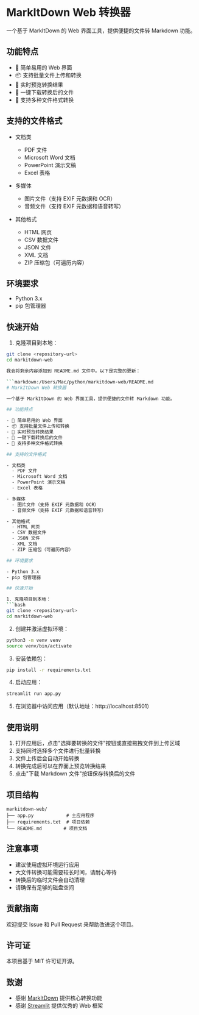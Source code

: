 # MarkItDown Web 转换器

一个基于 MarkItDown 的 Web 界面工具，提供便捷的文件转 Markdown 功能。

## 功能特点

- 🚀 简单易用的 Web 界面
- 📦 支持批量文件上传和转换
- 👀 实时预览转换结果
- 💾 一键下载转换后的文件
- 🔌 支持多种文件格式转换

## 支持的文件格式

- 文档类
  - PDF 文件
  - Microsoft Word 文档
  - PowerPoint 演示文稿
  - Excel 表格

- 多媒体
  - 图片文件（支持 EXIF 元数据和 OCR）
  - 音频文件（支持 EXIF 元数据和语音转写）

- 其他格式
  - HTML 网页
  - CSV 数据文件
  - JSON 文件
  - XML 文档
  - ZIP 压缩包（可遍历内容）

## 环境要求

- Python 3.x
- pip 包管理器

## 快速开始

1. 克隆项目到本地：
```bash
git clone <repository-url>
cd markitdown-web

我会将剩余内容添加到 README.md 文件中。以下是完整的更新：

```markdown:/Users/Mac/python/markitdown-web/README.md
# MarkItDown Web 转换器

一个基于 MarkItDown 的 Web 界面工具，提供便捷的文件转 Markdown 功能。

## 功能特点

- 🚀 简单易用的 Web 界面
- 📦 支持批量文件上传和转换
- 👀 实时预览转换结果
- 💾 一键下载转换后的文件
- 🔌 支持多种文件格式转换

## 支持的文件格式

- 文档类
  - PDF 文件
  - Microsoft Word 文档
  - PowerPoint 演示文稿
  - Excel 表格

- 多媒体
  - 图片文件（支持 EXIF 元数据和 OCR）
  - 音频文件（支持 EXIF 元数据和语音转写）

- 其他格式
  - HTML 网页
  - CSV 数据文件
  - JSON 文件
  - XML 文档
  - ZIP 压缩包（可遍历内容）

## 环境要求

- Python 3.x
- pip 包管理器

## 快速开始

1. 克隆项目到本地：
```bash
git clone <repository-url>
cd markitdown-web
```

2. 创建并激活虚拟环境：
```bash
python3 -m venv venv
source venv/bin/activate
```

3. 安装依赖包：
```bash
pip install -r requirements.txt
```

4. 启动应用：
```bash
streamlit run app.py
```

5. 在浏览器中访问应用（默认地址：http://localhost:8501）

## 使用说明

1. 打开应用后，点击"选择要转换的文件"按钮或直接拖拽文件到上传区域
2. 支持同时选择多个文件进行批量转换
3. 文件上传后会自动开始转换
4. 转换完成后可以在界面上预览转换结果
5. 点击"下载 Markdown 文件"按钮保存转换后的文件

## 项目结构

```
markitdown-web/
├── app.py            # 主应用程序
├── requirements.txt  # 项目依赖
└── README.md        # 项目文档
```

## 注意事项

- 建议使用虚拟环境运行应用
- 大文件转换可能需要较长时间，请耐心等待
- 转换后的临时文件会自动清理
- 请确保有足够的磁盘空间

## 贡献指南

欢迎提交 Issue 和 Pull Request 来帮助改进这个项目。

## 许可证

本项目基于 MIT 许可证开源。

## 致谢

- 感谢 [MarkItDown](https://github.com/microsoft/markitdown) 提供核心转换功能
- 感谢 [Streamlit](https://streamlit.io/) 提供优秀的 Web 框架
```